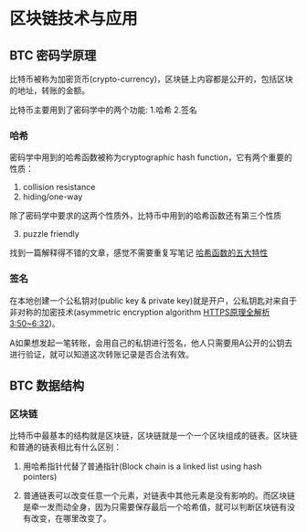 # 区块链技术与应用

## BTC 密码学原理

比特币被称为加密货币(crypto-currency)，区块链上内容都是公开的，包括区块的地址，转账的金额。

比特币主要用到了密码学中的两个功能: 1.哈希 2.签名

### 哈希

密码学中用到的哈希函数被称为cryptographic hash function，它有两个重要的性质：

1. collision resistance
2. hiding/one-way

除了密码学中要求的这两个性质外，比特币中用到的哈希函数还有第三个性质

3. puzzle friendly

找到一篇解释得不错的文章，感觉不需要重复写笔记 [哈希函数的五大特性
](https://zhuanlan.zhihu.com/p/139310385?ivk_sa=1024320u)

### 签名

在本地创建一个公私钥对(public key & private key)就是开户，公私钥匙对来自于非对称的加密技术(asymmetric encryption algorithm [HTTPS原理全解析 3:50~6:32](https://www.bilibili.com/video/BV1w4411m7GL/?share_source=copy_web&vd_source=d486fb505db260f8763f22d27b81101a))。

A如果想发起一笔转账，会用自己的私钥进行签名，他人只需要用A公开的公钥去进行验证，就可以知道这次转账记录是否合法有效。

## BTC 数据结构

### 区块链

比特币中最基本的结构就是区块链，区块链就是一个一个区块组成的链表。区块链和普通的链表相比有什么区别：

1. 用哈希指针代替了普通指针(Block chain is a linked list using hash pointers)

2. 普通链表可以改变任意一个元素，对链表中其他元素是没有影响的。而区块链是牵一发而动全身，因为只需要保存最后一个哈希值，就可以判断区块链有没有改变，在哪里改变了。

